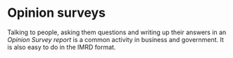 # Opinion surveys

Talking to people, asking them questions and writing up their answers in an *Opinion Survey report* is a common activity in business and government. It is also easy to do in the IMRD format.
